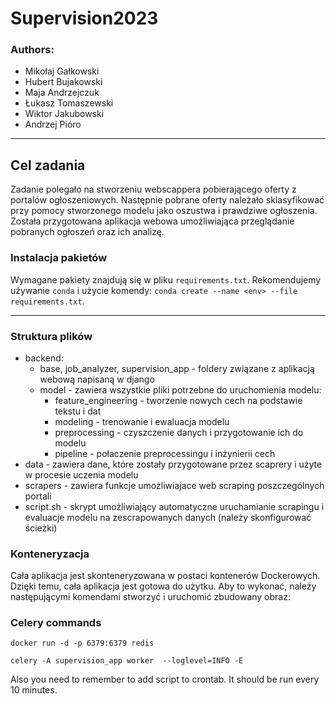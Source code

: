 # Supervision2023

### Authors:
- Mikołaj Gałkowski
- Hubert Bujakowski
- Maja Andrzejczuk
- Łukasz Tomaszewski
- Wiktor Jakubowski
- Andrzej Pióro
---

## Cel zadania 
Zadanie polegało na stworzeniu webscappera pobierającego oferty z portalów ogłoszeniowych. Następnie pobrane oferty należało sklasyfikować przy pomocy stworzonego modelu jako oszustwa i prawdziwe ogłoszenia. Została przygotowana aplikacja webowa umożliwiająca przeglądanie pobranych ogłoszeń oraz ich analizę.


### Instalacja pakietów
Wymagane pakiety znajdują się w pliku `requirements.txt`. Rekomendujemy używanie `conda` i użycie komendy: `conda create --name <env> --file requirements.txt`.

---
### Struktura plików
- backend:
  - base, job_analyzer, supervision_app - foldery związane z aplikacją webową napisaną w django
  - model - zawiera wszystkie pliki potrzebne do uruchomienia modelu:
    - feature_engineering - tworzenie nowych cech na podstawie tekstu i dat
    - modeling - trenowanie i ewaluacja modelu
    - preprocessing - czyszczenie danych i przygotowanie ich do modelu
    - pipeline - połaczenie preprocessingu i inżynierii cech
- data - zawiera dane, które zostały przygotowane przez scaprery i użyte w procesie uczenia modelu
- scrapers - zawiera funkcje umożliwiajace web scraping  poszczególnych portali
- script.sh - skrypt umożliwiający automatyczne uruchamianie scrapingu i evaluacje modelu na zescrapowanych danych (należy skonfigurować ścieżki)


### Konteneryzacja
Cała aplikacja jest skonteneryzowana w postaci kontenerów Dockerowych. Dzięki temu, cała aplikacja jest gotowa do użytku. Aby to wykonać, należy następującymi komendami stworzyć i uruchomić zbudowany obraz:

### Celery commands
```
docker run -d -p 6379:6379 redis

celery -A supervision_app worker  --loglevel=INFO -E
```

Also you need to remember to add script to crontab. It should be run every 10 minutes.
```
